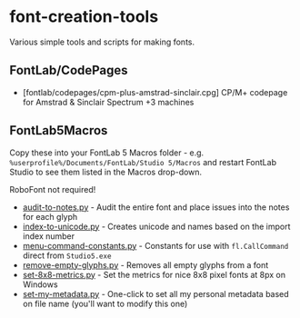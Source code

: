 # font-creation-tools

Various simple tools and scripts for making fonts.

## FontLab/CodePages

- [fontlab/codepages/cpm-plus-amstrad-sinclair.cpg] CP/M+ codepage for Amstrad & Sinclair Spectrum +3 machines

## FontLab5Macros

Copy these into your FontLab 5 Macros folder - e.g. `%userprofile%/Documents/FontLab/Studio 5/Macros` and restart FontLab Studio to see them listed in the Macros drop-down.

RoboFont not required!

- [audit-to-notes.py](./FontLab5Macros/audit-to-notes.py) - Audit the entire font and place issues into the notes for each glyph
- [index-to-unicode.py](./FontLab5Macros/index-to-unicode.py) - Creates unicode and names based on the import index number
- [menu-command-constants.py](./FontLab5Macros/menu-command-constants.py) - Constants for use with `fl.CallCommand` direct from `Studio5.exe`
- [remove-empty-glyphs.py](./FontLab5Macros/remove-empty-glyphs.py) - Removes all empty glyphs from a font
- [set-8x8-metrics.py](./FontLab5Macros/set-8x8-metrics.py) - Set the metrics for nice 8x8 pixel fonts at 8px on Windows
- [set-my-metadata.py](./FontLab5Macros/set-my-metadata.py) - One-click to set all my personal metadata based on file name (you'll want to modify this one)
